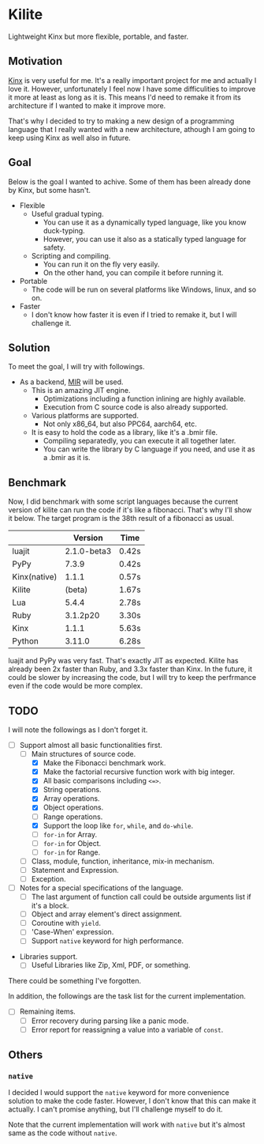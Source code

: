 # Kilite

Lightweight Kinx but more flexible, portable, and faster.

## Motivation

[Kinx](https://github.com/Kray-G/kinx) is very useful for me. It's a really important project for me and actually I love it. However, unfortunately I feel now I have some difficulities to improve it more at least as long as it is. This means I'd need to remake it from its architecture if I wanted to make it improve more.

That's why I decided to try to making a new design of a programming language that I really wanted with a new architecture, athough I am going to keep using Kinx as well also in future.

## Goal

Below is the goal I wanted to achive. Some of them has been already done by Kinx, but some hasn't.

* Flexible
  * Useful gradual typing.
    * You can use it as a dynamically typed language, like you know duck-typing.
    * However, you can use it also as a statically typed language for safety.
  * Scripting and compiling.
    * You can run it on the fly very easily.
    * On the other hand, you can compile it before running it.
* Portable
  * The code will be run on several platforms like Windows, linux, and so on.
* Faster
  * I don't know how faster it is even if I tried to remake it, but I will challenge it.

## Solution

To meet the goal, I will try with followings.

* As a backend, [MIR](https://github.com/vnmakarov/mir) will be used.
  * This is an amazing JIT engine.
    * Optimizations including a function inlining are highly available.
    * Execution from C source code is also already supported.
  * Various platforms are supported.
    * Not only x86_64, but also PPC64, aarch64, etc.
  * It is easy to hold the code as a library, like it's a .bmir file.
    * Compiling separatedly, you can execute it all together later.
    * You can write the library by C language if you need, and use it as a .bmir as it is.

## Benchmark

Now, I did benchmark with some script languages because the current version of kilite can run the code if it's like a fibonacci.
That's why I'll show it below.
The target program is the 38th result of a fibonacci as usual.

|              | Version     | Time  |
| ------------ | ----------- | ----- |
| luajit       | 2.1.0-beta3 | 0.42s |
| PyPy         | 7.3.9       | 0.42s |
| Kinx(native) | 1.1.1       | 0.57s |
| Kilite       | (beta)      | 1.67s |
| Lua          | 5.4.4       | 2.78s |
| Ruby         | 3.1.2p20    | 3.30s |
| Kinx         | 1.1.1       | 5.63s |
| Python       | 3.11.0      | 6.28s |

luajit and PyPy was very fast. That's exactly JIT as expected.
Kilite has already been 2x faster than Ruby, and 3.3x faster than Kinx.
In the future, it could be slower by increasing the code, but I will try to keep the perfrmance even if the code would be more complex.

## TODO

I will note the followings as I don't forget it.

* [ ] Support almost all basic functionalities first.
  * [ ] Main structures of source code.
    * [x] Make the Fibonacci benchmark work.
    * [x] Make the factorial recursive function work with big integer.
    * [x] All basic comparisons including `<=>`.
    * [x] String operations.
    * [x] Array operations.
    * [x] Object operations.
    * [ ] Range operations.
    * [x] Support the loop like `for`, `while`, and `do-while`.
    * [ ] `for-in` for Array.
    * [ ] `for-in` for Object.
    * [ ] `for-in` for Range.
  * [ ] Class, module, function, inheritance, mix-in mechanism.
  * [ ] Statement and Expression.
  * [ ] Exception.
* [ ] Notes for a special specifications of the language.
  * [ ] The last argument of function call could be outside arguments list if it's a block.
  * [ ] Object and array element's direct assignment.
  * [ ] Coroutine with `yield`.
  * [ ] 'Case-When' expression.
  * [ ] Support `native` keyword for high performance.
* Libraries support.
  * [ ] Useful Libraries like Zip, Xml, PDF, or something.

There could be something I've forgotten.

In addition, the followings are the task list for the current implementation.

* [ ] Remaining items.
  * [ ] Error recovery during parsing like a panic mode.
  * [ ] Error report for reassigning a value into a variable of `const`.

## Others

### `native`

I decided I would support the `native` keyword for more convenience solution to make the code faster. However, I don't know that this can make it actually.
I can't promise anything, but I'll challenge myself to do it.

Note that the current implementation will work with `native` but it's almost same as the code without `native`.
